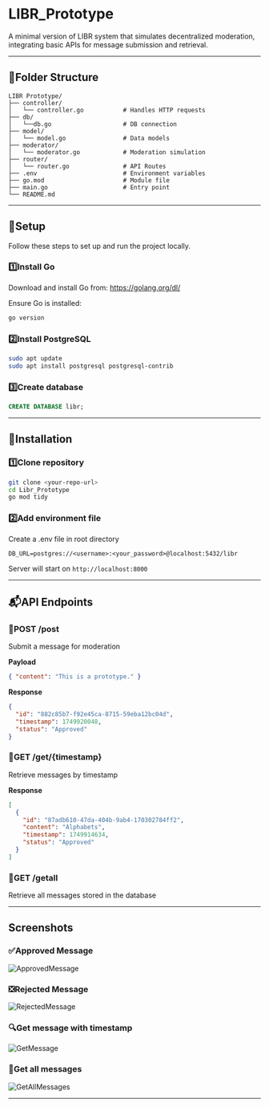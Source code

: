 # LIBR_Prototype

A minimal version of LIBR system that simulates decentralized moderation, integrating basic APIs for message submission and retrieval.

---

## 📁Folder Structure

```
LIBR Prototype/
├── controller/
│   └── controller.go           # Handles HTTP requests
├── db/
│   └──db.go                    # DB connection
├── model/
│   └── model.go                # Data models
├── moderator/
│   └── moderator.go            # Moderation simulation
├── router/
│   └── router.go               # API Routes
├── .env                        # Environment variables
├── go.mod                      # Module file
├── main.go                     # Entry point
└── README.md
```

---

## 🧰Setup
Follow these steps to set up and run the project locally.

### 1️⃣Install Go
Download and install Go from: https://golang.org/dl/

Ensure Go is installed:

```bash
go version
```

### 2️⃣Install PostgreSQL

```bash
sudo apt update
sudo apt install postgresql postgresql-contrib
```

### 3️⃣Create database

```sql
CREATE DATABASE libr;
```

---

## 🧰Installation

### 1️⃣Clone repository

```bash
git clone <your-repo-url>
cd Libr_Prototype
go mod tidy
```

### 2️⃣Add environment file
Create a .env file in root directory

```env
DB_URL=postgres://<username>:<your_password>@localhost:5432/libr
```

Server will start on `http://localhost:8000`

---

## 📬API Endpoints

### 📨POST /post
Submit a message for moderation

**Payload**

```json
{ "content": "This is a prototype." }
```

**Response**

```json
{
  "id": "882c85b7-f92e45ca-8715-59eba12bc04d",
  "timestamp": 1749920048,
  "status": "Approved"
}
```

### 🔎GET /get/{timestamp}
Retrieve messages by timestamp

**Response**

```json
[
  {
    "id": "87adb610-47da-404b-9ab4-170302784ff2",
    "content": "Alphabets",
    "timestamp": 1749914634,
    "status": "Approved"
  }
]
```

### 📜GET /getall
Retrieve all messages stored in the database

---

## Screenshots
### ✅Approved Message
![ApprovedMessage](https://github.com/user-attachments/assets/551efb94-43d2-4f07-8904-e4527b61ede9)

### ❎Rejected Message
![RejectedMessage](https://github.com/user-attachments/assets/e33a8a98-da59-4b3d-9502-6fb416a3ed50)

### 🔍Get message with timestamp
![GetMessage](https://github.com/user-attachments/assets/fbf9345c-0cf7-4c1c-add2-f4de81459242)

### 📂Get all messages
![GetAllMessages](https://github.com/user-attachments/assets/f51ece33-fccd-40ed-928d-3313dfb098b5)

---
